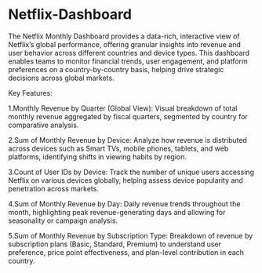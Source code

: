 # Netflix-Dashboard

The Netflix Monthly Dashboard provides a data-rich, interactive view of Netflix’s global performance, offering granular insights into revenue and user behavior across different countries and device types. This dashboard enables teams to monitor financial trends, user engagement, and platform preferences on a country-by-country basis, helping drive strategic decisions across global markets.

Key Features:

1.Monthly Revenue by Quarter (Global View):
Visual breakdown of total monthly revenue aggregated by fiscal quarters, segmented by country for comparative analysis.

2.Sum of Monthly Revenue by Device:
Analyze how revenue is distributed across devices such as Smart TVs, mobile phones, tablets, and web platforms, identifying shifts in viewing habits by region.

3.Count of User IDs by Device:
Track the number of unique users accessing Netflix on various devices globally, helping assess device popularity and penetration across markets.

4.Sum of Monthly Revenue by Day:
Daily revenue trends throughout the month, highlighting peak revenue-generating days and allowing for seasonality or campaign analysis.

5.Sum of Monthly Revenue by Subscription Type:
Breakdown of revenue by subscription plans (Basic, Standard, Premium) to understand user preference, price point effectiveness, and plan-level contribution in each country.

